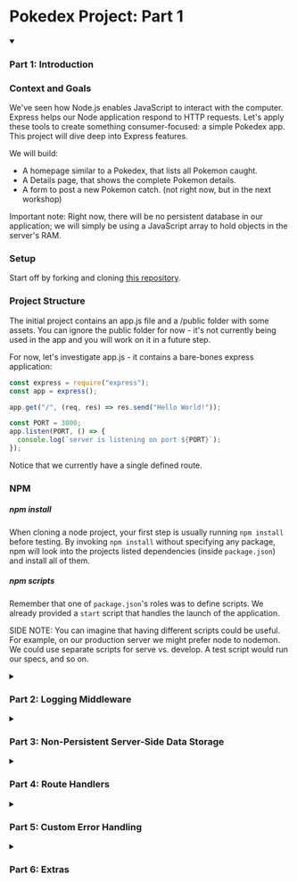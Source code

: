 # Pokedex Project: Part 1

<details open>
<summary><h3>Part 1: Introduction</h3></summary>

### Context and Goals

We've seen how Node.js enables JavaScript to interact with the computer. Express helps our Node application respond to HTTP requests. Let's apply these tools to create something consumer-focused: a simple Pokedex app. This project will dive deep into Express features.

We will build:

- A homepage similar to a Pokedex, that lists all Pokemon caught.
- A Details page, that shows the complete Pokemon details.
- A form to post a new Pokemon catch. (not right now, but in the next workshop)

Important note: Right now, there will be no persistent database in our application; we will simply be using a JavaScript array to hold objects in the server's RAM.

### Setup

Start off by forking and cloning [this repository]().

### Project Structure

The initial project contains an app.js file and a /public folder with some assets. You can ignore the public folder for now - it's not currently being used in the app and you will work on it in a future step.

For now, let's investigate app.js - it contains a bare-bones express application:

```javascript
const express = require("express");
const app = express();

app.get("/", (req, res) => res.send("Hello World!"));

const PORT = 3000;
app.listen(PORT, () => {
  console.log(`server is listening on port ${PORT}`);
});
```

Notice that we currently have a single defined route.

### NPM

##### npm install

When cloning a node project, your first step is usually running `npm install` before testing. By invoking `npm install` without specifying any package, npm will look into the projects listed dependencies (inside `package.json`) and install all of them.

##### npm scripts

Remember that one of `package.json`'s roles was to define scripts. We already provided a `start` script that handles the launch of the application.

SIDE NOTE: You can imagine that having different scripts could be useful. For example, on our production server we might prefer node to nodemon. We could use separate scripts for serve vs. develop. A test script would run our specs, and so on.

</details>

<details>
<summary><h3>Part 2: Logging Middleware</h3></summary>

### Logging Middleware

Your first task is to add some logging middleware that will fire _for every incoming request_. In the long run, this kind of utility will help us debug our application.

##### What is a Middleware again?

Middleware is any function that is invoked by the Express.js before your final request handler is, and thus sits in the **middle** between a raw request and the final intended route.

Here's the general form:
`app.use([[function here]])` registers some function to run for **each incoming request.**

##### morgan

One of the most popular logging middlewares is morgan, created by the express team. Passing it to app.use() makes it intercept all request and responses - every time you send a response, Morgan logs the request and response information. Morgan is also very configurable, with lot's of "modes" (we recommend using the "dev" mode during development). For example, after installing morgan (npm install morgan):

```javascript
app.use(morgan("dev"));
```

</details>

<details>
<summary><h3>Part 3: Non-Persistent Server-Side Data Storage</h3></summary>
### Setting up a pokeBank.js module

Great - The application is all set up and you have a sample route. We need data for our real routes, though. In the future we will integrate our Pokedex with a proper database management system, but for now we will create a provisory way to store the information:

Make a pokeBank.js file in your project directory. This module will be responsible for holding all of the Pokemon and giving us functions for interacting with them.

##### Sample Data

<details>
<summary>Copy the following code to your pokeBank.js file:</summary>

```javascript
const data = [
  {
    id: 1,
    name: "Pikachu",
    type: "Electric",
    trainer: "Ash",
    date: new Date(Date.now() - 15000000),
  },
  {
    id: 2,
    name: "Charizard",
    type: "Fire/Flying",
    trainer: "Ash",
    date: new Date(Date.now() - 90000000),
  },
  {
    id: 3,
    name: "Bulbasaur",
    type: "Grass/Poison",
    trainer: "Ash",
    date: new Date(Date.now() - 80000000),
  },
  {
    id: 4,
    name: "Squirtle",
    type: "Water",
    trainer: "Ash",
    date: new Date(Date.now() - 70000000),
  },
  {
    id: 5,
    name: "Jigglypuff",
    type: "Normal/Fairy",
    trainer: "Misty",
    date: new Date(Date.now() - 60000000),
  },
  {
    id: 6,
    name: "Gengar",
    type: "Ghost/Poison",
    trainer: "Brock",
    date: new Date(Date.now() - 50000000),
  },
  {
    id: 7,
    name: "Eevee",
    type: "Normal",
    trainer: "Gary",
    date: new Date(Date.now() - 40000000),
  },
  {
    id: 8,
    name: "Snorlax",
    type: "Normal",
    trainer: "Ash",
    date: new Date(Date.now() - 30000000),
  },
  {
    id: 9,
    name: "Mewtwo",
    type: "Psychic",
    trainer: "Red",
    date: new Date(Date.now() - 20000000),
  },
  {
    id: 10,
    name: "Lugia",
    type: "Psychic/Flying",
    trainer: "Silver",
    date: new Date(Date.now() - 10000000),
  },
];
```

</details>

### Defining the pokeBank.js functions

You now have a data array with all the Pokemon, but we do not want to make this array directly accessible to the rest of our app; it will safely remain as a private variable inside the pokeBank module.

What we will make available, using module.exports, are functions for listing and finding Pokemon. Add the code below to the bottom of your pokeBank module.

```javascript
const list = () => {
  return [...data]; // Notice that we're returning a copy of the array, so the original data is safe. This is called 'immutability'.
};

const find = (id) => {
  const pokemon = data.find((pokemon) => pokemon.id === +id);
  return { ...pokemon }; // Again, we copy the post data before returning so the original information is safe.
};

module.exports = { list: list, find: find };
```

<details>
<summary>Hint: This is what your pokeBank.js file should look like so far.</summary>

```javascript
const data = [
  {
    id: 1,
    name: "Pikachu",
    type: "Electric",
    trainer: "Ash",
    date: new Date(Date.now() - 15000000),
  },
  {
    id: 2,
    name: "Charizard",
    type: "Fire/Flying",
    trainer: "Ash",
    date: new Date(Date.now() - 90000000),
  },
  {
    id: 3,
    name: "Bulbasaur",
    type: "Grass/Poison",
    trainer: "Ash",
    date: new Date(Date.now() - 80000000),
  },
  {
    id: 4,
    name: "Squirtle",
    type: "Water",
    trainer: "Ash",
    date: new Date(Date.now() - 70000000),
  },
  {
    id: 5,
    name: "Jigglypuff",
    type: "Normal/Fairy",
    trainer: "Misty",
    date: new Date(Date.now() - 60000000),
  },
  {
    id: 6,
    name: "Gengar",
    type: "Ghost/Poison",
    trainer: "Brock",
    date: new Date(Date.now() - 50000000),
  },
  {
    id: 7,
    name: "Eevee",
    type: "Normal",
    trainer: "Gary",
    date: new Date(Date.now() - 40000000),
  },
  {
    id: 8,
    name: "Snorlax",
    type: "Normal",
    trainer: "Ash",
    date: new Date(Date.now() - 30000000),
  },
  {
    id: 9,
    name: "Mewtwo",
    type: "Psychic",
    trainer: "Red",
    date: new Date(Date.now() - 20000000),
  },
  {
    id: 10,
    name: "Lugia",
    type: "Psychic/Flying",
    trainer: "Silver",
    date: new Date(Date.now() - 10000000),
  },
];

const list = () => {
  return [...data];
};

const find = (id) => {
  const pokemon = data.find((pokemon) => pokemon.id === +id);
  return { ...pokemon };
};

module.exports = { list: list, find: find };
```

</details>
</details>

<details>
<summary><h3>Part 4: Route Handlers</h3></summary>

### Route Handlers

Now that we have a way to access our Pokemon data, we need to build out our routes.

- **Step 1: Create a route for the homepage, which will display a list of all Pokemon.**

The homepage route should respond to GET requests at /. It should respond with a string of HTML that lists all Pokemon.

<details>
<summary>Hint: Creating Routes</summary>
To create a route, you'll need to use the app.get() or app.post() methods provided by Express. The first argument is the path for the route, and the second argument is a callback function that takes two parameters: req (the request object) and res (the response object).
</details>

<details>
<summary>Hint: Mapping over the array sounds like a good plan...</summary>
For the homepage route, you'll need to create a GET route for the path '/'. In the callback function, use the res.send() method to send a string of HTML. You can use the pokeBank.list() function to get an array of all Pokemon, then use map or loop to create an HTML string that includes all the Pokemon.
</details>

You might notice a stray comma between posts. arr.map() returns an array of elements, but we're injecting that array into a string. This means that the array elements have to be JOINED together. By default, JavaScript joins elements with a comma separater between elements. If you'd like to get rid of those pesky commas, consider running join manually. Here are the MDN docs if you'd like a nudge in the right direction.

In a bonus step at the end of this workshop, we'll use a fancy HTML template tag, and we will not need to manually join arrays.

### Static Routing

Next, we need to make sure that the express application serves up the contents of the files it finds in the `/public` folder. Notice that by default this folder is being completely ignored by your application - if you want express to look for files in this folder and serve them, you have to configure it to do so.

[Read the documentation for express.static](https://expressjs.com/en/starter/static-files.html) and incorporate static routing into your application for the `public` directory.

Now, everything we put in `public` will be automatically accessible via URI path, as if it was actually a filepath (remember, normally it is not!). That includes `public/style.css`, which the browser can request with `GET /style.css`.

What other reasons might we prefer this kind of static routing? Here are two frequent use cases:

- A folder of dozens of images that form part of our website's presentation
- A folder of javascript files, so that code can be downloaded & run on the client side

Imagine having to write individual routes to serve up every one of those potential files. Static routing takes care of that for us, automatically; now all we need to do is drop a file into `public` somewhere, and Express will automatically route requests for it.

###### Is it working?

When its time to see if everything went as planned, visit http://localhost:3000/logo.png and you should see the Pokemon logo.

### Styling the initial route

Great job - you have a main route that lists all of the posts and static route is serving everything in the public folder.

Let's combine those two to make a nice-looking display of Pokemon, shall we? Edit your main route so that it returns some HTML like this:

```javascript
`<!DOCTYPE html>
<html>
  <head>
    <title>My Pokedex</title>
    <link rel="stylesheet" href="/style.css" />
  </head>
  <body>
    <div class="pokemon-list">
      <header><img src="/logo.png" />Pokedex</header>
      ${pokemon
        .map(
          (pokemon) => `
      <div class="pokemon-item">
        <p>
          <span class="pokemon-position">${pokemon.id}. ▲</span>${pokemon.name}
          <small>(Trained by ${pokemon.trainer})</small>
        </p>
        <small class="pokemon-info">
          Type: ${pokemon.type} | Date Caught: ${pokemon.date}
        </small>
      </div>
      `
        )
        .join("")}
    </div>
  </body>
</html>
`;
```

The main differences between this and what you had before are:

- Added `<style>` tag to load the style.css file.
- Added `<header>` tag to display the “Pokemon” logo.
- More detailed markup to display each post, including more information.

### Dynamic Routing with Parameters

- **Create a route for individual Pokemon, which will display detailed information about a single Pokemon.**

Right now, our server has one route. This means users can do just one thing: see a feed of all pokemon. We want more routes, starting with a route that allows the user to see the complete details of one pokemon.

##### Request Parameters

Another way of thinking of routes is that they "catch" requests.

```javascript
app.get("/pokemon/:id", someFunction);
// would catch the request GET /pokemon/7 (and then call someFunction, passing in req and res).
```

**What's this new :id part of the URI?** The colon : is a trick that Express provides to define particular portions of the URI string as variables. In other words, in posts/:id, the :id portion can be anything. The variable and its value are stored on the req.params object.

```javascript
// say that a client GET requests the path /pokemon/7
app.get("/pokemon/:id", (req, res) => {
  console.log(req.params.id); // --> '7'
});
```

Here is another example to make this clear:

```javascript
// say that a client GET requests the path /trainers/ash
app.get("/trainers/:name", (req, res) => {
  console.log(req.params.name); // --> 'ash'
});
```

### Add a single-pokemon route

The Pokemon details route should respond to GET requests at /pokemon/:id, where :id is the id of the Pokemon we want to display. It should respond with a string of HTML that displays detailed information about the Pokemon.

Your route should look (almost) like this:

```javascript
app.get("/pokemon/:id", (req, res) => {
  const id = req.params.id;
  const post = pokeBank.find(id);
  res.send(/* The HTML document string here */);
});
```

For the HTML document string, you can reuse most of the string used in the original route and add the post details (title, author name, date and content).

<details>
<summary>Hint: Writing Details Route</summary>
For the Pokemon details route, you'll need to create a GET route for the path '/pokemon/:id'. The ':id' in the path is a route parameter, which you can access in your callback function with req.params.id. Use the pokeBank.find() function to get the Pokemon with the given id, then use res.send() to send a string of HTML that includes the Pokemon's details. Remember to handle the case where a Pokemon with the given id doesn't exist.
</details>

##### Adding links to post details in the main route

We can link to this new page in the main route. Add links to the loop in the html document string so that each post title links to the correct post details view.

An example of how you could do so is below:

```javascript
<a href="/pokemon/${pokemon.id}">${post.title}</a>
```

Now we can click on Pokemon names and view their details.

<details>
<summary>Hint: Completed Routes</summary>

```javascript
// Import the necessary modules
const express = require("express");
const morgan = require("morgan");
const pokeBank = require("./pokeBank");

// Initialize the Express application
const app = express();

// Use the Morgan middleware for logging
app.use(morgan("dev"));

// Define the homepage route
app.get("/", (req, res) => {
  const pokemonList = pokeBank.list();
  let html = "<h1>Pokedex</h1>";
  pokemonList.forEach((pokemon) => {
    html += `<p><a href="/pokemon/${pokemon.id}">${pokemon.name}</a></p>`;
  });
  res.send(html);
});

// Define the Pokemon details route
app.get("/pokemon/:id", (req, res) => {
  const pokemon = pokeBank.find(req.params.id);
  if (!pokemon) {
    res.status(404).send("Pokemon not found");
  } else {
    let html = `<h1>${pokemon.name}</h1>`;
    html += `<p>Type: ${pokemon.type}</p>`;
    html += `<p>Trainer: ${pokemon.trainer}</p>`;
    html += `<p>Date: ${pokemon.date}</p>`;
    res.send(html);
  }
});

// Start the server
const PORT = 3000;
app.listen(PORT, () => {
  console.log(`App listening in port ${PORT}`);
});
```

</details>

</details>

<details>
<summary><h3>Part 5: Custom Error Handling</h3></summary>

If a user tries to visit a page that doesn't exist (like http://localhost:1337/pokemon/9999), they should see a nice 404 error page instead of the default Express 404 page. You can accomplish this by adding a middleware function at the end of your middleware stack that catches any requests that haven't been handled by previous routes or middleware functions.

We've got a couple different ways to accomplish this.

- Option 1: Check to see if pokeBank.find() returned an actual post and if not, send them a Not Found page instead of the post detail HTML.
- Option 2: Check to see if pokeBank.find() returned an actual post and if not, throw an error, to be caught by an Express error handler.
- Option 3: Check to see if pokeBank.find() returned an actual post and if not, create an error, and pass that error to the next callback to be handled by an Express error handler.

Option 1 would look something like this:

```javascript
app.get("/pokemon/:id", (req, res, next) => {
  const id = req.params.id;
  const post = pokeeBank.find(id);
  if (!pokemon.id) {
    // If the post wasn't found, set the HTTP status to 404 and send Not Found HTML
    res.status(404);
    const html = `
    <!DOCTYPE html>
    <html>
    <head>
      <title>My Pokedex</title>
      <link rel="stylesheet" href="/style.css" />
    </head>
    <body>
      <header><img src="/logo.png"/>Pokedex</header>
      <div class="not-found">
        <p>Pika pika... Page Not Found</p>
        <img src="/pikachu-404.gif" />
      </div>
    </body>
    </html>`;
    res.send(html);
  } else {
    // ... Otherwise, send the regular post detail HTML
  }
});
```

This approach works just fine. But it might get repetitive to have to handle errors separately for each individual route.

Option 2 would look something like this:

```javascript
app.get("/pokemon/:id", (req, res) => {
  const id = req.params.id;
  const pokemon = find(id);
  if (!pokemon.id) {
    // If the post wasn't found, just throw an error
    throw new Error("Not Found");
  }
  // ... Otherwise, send the regular post detail HTML
});
```

Try this out yourself. You'll notice a few things:

- The server didn't shut down. It's still listening for requests.
- The error was logged in the terminal, including a stack trace. That's useful.
- The error is displayed in the browser, including a stack trace. That's... not so great.

We certainly don't want to send the server's stack traces to the browser. Not only does it make for a bad user experience, it may also pose a security vulnerabilitity.

This is the built-in Express error handler at work. It's good to have some default error handling middleware built in to Express. Otherwise a single bad request could shut down the server. But we may want to provide our own error handler.

- Create an error handler, placed somewhere after all the other routes (e.g. just above app.listen()). It should respond with a 404 status code and some kind of friendly "Not Found" page.

Remember that error handlers are Express middleware, much like morgan or express.static. But they're special in that they take four parameters: (err, req, res, next).

Option 3 is particularly useful for catching asynchronous errors. We don't have any asynchronous code yet, since all of our data is stored in memory. We'll get a chance to use that next callback in a future workshop.

</details>

<details>
<summary><h3>Part 6: Extras</h3></summary>

Congratulations! You've built a simple Pokedex app using Express. In the process, you've learned about Express routing, middleware, error handling, and serving static assets. In the next workshop, we'll expand on this foundation by adding a form for posting new Pokemon and implementing persistent data storage.

Until then, we'll further refine our Pokedex application and refactor the codebase (so it's going be be easier to maintain and expand this project with more features in the future).

<details>
<summary><h5>Bonus 1: Date Formatting</h5></summary>

Right now, the Pokemon caught dates are being displayed like this:

Wed Jan 03 2018 09:25:11 GMT-0500 (EST)

That's the default formatting applied to a date object in JavaScript when you convert it to a string, but instead we want to display some nice, human readable string with relative time - something like:

Just Now
A Few minutes ago
An hour ago
Yesterday
And so on...
There are a few possible approaches to tackle this:

- The `getTime()` method on the Date prototype returns a numerical vaue corresponding to the date. The nice thing about having a plain numerical value is that you can make calculations with it

- Knowing how to convert dates into a numerical representation, you could create a new date with the current time get the difference (subtract) between right now and the each post's times.

- Knowing that the difference is in milliseconds, you can then use a few conditionals to stablish the magnitude of difference and return the appropriate, human-readable wording.

...OR...

- Knowing that working with dates is a very common task that developers do over and over again, instead of reinventing the wheel - what about checking npm for some existing module that does just that? We'll cut you some slack: Check [Node time-ago](https://www.npmjs.com/package/node-time-ago)

Note: Malicious packages can exist in any package distribution system manager for any language. The npm registry does a decent job of spotting and removing malicious code, but ultimately YOU are responsible for what you install. Make sure that any packages that you are installing are well known in the community and, when in doubt, inspect the source before you npm install it.

</details>

<details>
<summary><h5>Bonus 2: HTML Document String Refactor</h5></summary>

You just finished all functionality in the first part of our Pokedex application - we will keep working on this project in the future and add more routes and functionality. But before wrapping up, it's time for some housekeeping:

So far, you have two routes, but because we're producing entire html document string for each route, we already have around 80 lines of code in app.js - can you imagine how quickly this can get out of hand when we add a few additional routes and functionality?

As you know, Node provides a module system. Among other things, a module system can help developers organize code by splitting it into multiple files - and that's exactly what you are going to do next: you're going to move the html document string generation to individual functions in their own modules.

#### Tagged Template Literals

We've been using ES6 template literals a lot throughout the whole curriculum and specially now in our HTML document templates. They're very useful because they allow us to write multi-line strings and do value interpolation (${expression}).

One feature that comes along with template literals and that we didn't use so far, is the ability to tag them.

Tagging a template literal gives additional control on how to interpret & process the template using any additional logic - it looks like this:

```javascript
// regular template literal
`hello ${name}!`;

// tagged template literals
tag`hello ${name}!`;
```

By default, the JavaScript language doesn't provide any tags, but it gives developers the ability to create their own - consequently there are tons of tag functions available on NPM.

We're not going to dive into creating your own tagged template literals right now, instead we're going to install an HTML tagged template literal to help working with HTML templates.

First, install "html-template-tag":

```zsh
% npm install html-template-tag
```

The html-template-tag package adds the following functionality to the default template literals:

1. Autoescaping - Escaping is the process of converting values that will be interpolated to be properly displayed as plain text (turning angle brackets into < and >, for example) so they are not interpreted as tags. Interpolating values without escaping can lead to cross-site scripting (XSS) vulnerabilities.

2. Array joining - The html tagged template literal automatically detects when you're trying to interpolate an array, and will automatically join it without commas or spaces.

Finally, as a side-effect (that has nothing to do with the html-template-tag package in particular), some code editors will recognize when the tag in a template literal has the name of a recognizable syntax (like "html", "css", "sql" etc) and correctly apply syntax highlight and autocomplete.

- Install, require and use the html-template-tag in your HTML document templates.

...

NOTE: EDITOR SUPPORT FOR SYNTAX HIGHLIGHT INSIDE TAGGED TEMPLATE LITERALS:

<table>
    <tr>
        <th>Editor</th>
        <th>Supported</th>
    </tr>
    <tr>
        <td>Atom</td>
        <td>Yes (natively)</td>
    </tr>
    <tr>
        <td>VSCode</td>
        <td>No, but there are extensions available</td>
    </tr>
    <tr>
        <td>Sublime Text</td>
        <td>No, but there are some alternatives</td>
    </tr>
</table>

</details>

</details>
